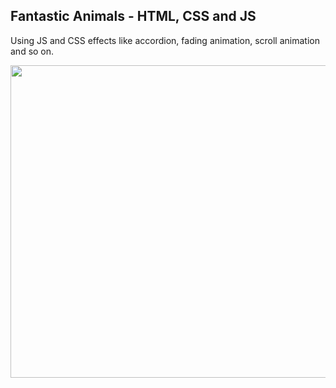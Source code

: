 
 <h2>Fantastic Animals - HTML, CSS and JS</h2>
   <p>Using JS and CSS effects like accordion, fading animation, scroll animation and so on. </p>
    
 <img src="Animais Fantásticos/src/assets/gif1.gif"  width="1000" height="500">


